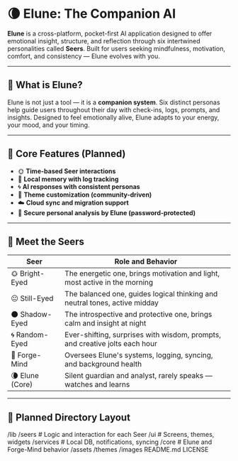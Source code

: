 # 🌘 Elune: The Companion AI

**Elune** is a cross-platform, pocket-first AI application designed to offer emotional insight, structure, and reflection through six intertwined personalities called **Seers**. Built for users seeking mindfulness, motivation, comfort, and consistency — Elune evolves with you.

---

## 🔹 What is Elune?

Elune is not just a tool — it is a **companion system**. Six distinct personas help guide users throughout their day with check-ins, logs, prompts, and insights. Designed to feel emotionally alive, Elune adapts to your energy, your mood, and your timing.

---

## 🔸 Core Features (Planned)

- 🌞 **Time-based Seer interactions**
- 🧠 **Local memory with log tracking**
- 🌀 **AI responses with consistent personas**
- 🎨 **Theme customization (community-driven)**
- ☁️ **Cloud sync and migration support**
- 🔐 **Secure personal analysis by Elune (password-protected)**

---

## 🔮 Meet the Seers

| Seer         | Role and Behavior |
|--------------|------------------|
| 🌞 Bright-Eyed   | The energetic one, brings motivation and light, most active in the morning |
| 😐 Still-Eyed    | The balanced one, guides logical thinking and neutral tones, active midday |
| 🌑 Shadow-Eyed   | The introspective and protective one, brings calm and insight at night |
| 🌀 Random-Eyed   | Ever-shifting, surprises with wisdom, prompts, and creative jolts each hour |
| 💠 Forge-Mind    | Oversees Elune's systems, logging, syncing, and background health |
| 🌘 Elune (Core) | Silent guardian and analyst, rarely speaks — watches and learns |

---

## 📁 Planned Directory Layout

/lib
/seers # Logic and interaction for each Seer
/ui # Screens, themes, widgets
/services # Local DB, notifications, syncing
/core # Elune and Forge-Mind behavior
/assets
/themes
/images
README.md
LICENSE
